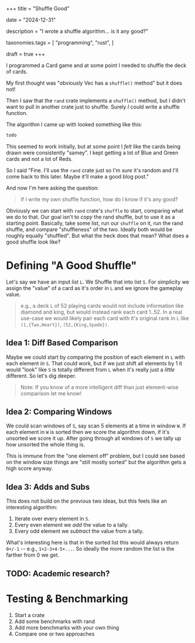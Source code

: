 +++
title = "Shuffle Good"

date = "2024-12-31"

description = "I wrote a shuffle algorithm... is it any good?"

taxonomies.tags = [
    "programming",
    "rust",
]

draft = true
+++

I programmed a Card game and at some point I needed to shuffle the deck of cards.

My first thought was "obviously Vec has a `shuffle()` method" but it does not!

Then I saw that the `rand` crate implements a `shuffle()` method, but I didn't want to pull in another crate just to shuffle.
Surely _I_ could write a shuffle function.

The algorithm I came up with looked something like this:

```rust
todo
```

This seemed to work initially, but at some point I _felt_ like the cards being drawn were consistently "samey".
I kept getting a lot of Blue and Green cards and not a lot of Reds.

So I said "Fine. I'll use the `rand` crate just so I'm _sure_ it's random and I'll come back to this later. Maybe it'll make a good blog post."

And now I'm here asking the question:

> If I write my own shuffle function, how do I know if it's any good?

Obviously we can start with `rand` crate's `shuffle` to start, comparing what we do to that.
Our goal isn't to _copy_ the rand shuffle, but to use it as a starting point.
Basically, take some list, run our `shuffle` on it, run the rand shuffle, and compare "shuffleness" of the two.
Ideally both would be roughly equally "shuffled".
But what the heck does that mean?
What does a good shuffle look like?

# Defining "A Good Shuffle"

Let's say we have an input list `L`.
We Shuffle that into list `S`.
For simplicity we assign the "value" of a card as it's order in `L` and we ignore the gameplay value.

> e.g., a deck `L` of 52 playing cards would not include information like diamond and king, but would instead rank each card 1..52.
> In a real use-case we would likely pair each card with it's original rank in `L` like `(1,{Two,Heart})`, `(52,{King,Spade})`.

## Idea 1: Diff Based Comparison

Maybe we could start by comparing the position of each element in `L` with each element in `S`.
That could work, but if we just shift all elements by 1 it would "look" like `S` is totally different from `L` when it's really just a _little_ different.
So let's dig deeper.

> Note: If you know of a more intelligent diff than just element-wise comparison let me know!

## Idea 2: Comparing Windows

We could scan windows of `S`, say scan 5 elements at a time in window `W`.
If each element in `W` is sorted then we score the algorithm down, if it's unsorted we score it up.
After going through all windows of `S` we tally up how unsorted the whole thing is.

This is immune from the "one element off" problem, but I could see based on the window size things are "still mostly sorted" but the algorithm gets a high score anyway.

## Idea 3: Adds and Subs

This does not build on the previous two ideas, but this feels like an interesting algorithm:
1. Iterate over every element in `S`.
2. Every even element we _add_ the value to a tally.
3. Every odd element we _subtract_ the value from a tally.

What's interesting here is that in the sorted list this would always return `0+/-1` -- e.g., `1+2-3+4-5+...`.
So ideally the more random the list is the farther from 0 we get.

## TODO: Academic research?

# Testing & Benchmarking

1. Start a crate
2. Add some benchmarks with rand
3. Add more benchmarks with your own thing
4. Compare one or two approaches
